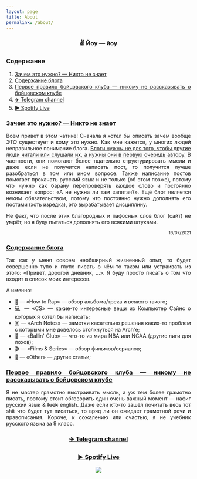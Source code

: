 ```yaml
---
layout: page
title: About
permalink: /about/
---
```


<div align="justify">
<h3 align="center">✌️ Йоу — йоу</h3>

<h3><a id="content_">Содержание</a></h3>
<ol>
    <li><a href="#why">Зачем это нужно? — Никто не знает</a></li>
    <li><a href="#content">Содержание блога</a></li>
    <li><a href="#rules">Первое правило бойцовского клуба — никому не рассказывать о бойцовском клубе</a></li>
    <li><a href="#telegram">✈️ Telegram channel</a></li>
    <li><a href="#spotify">▶️ Spotify Live</a></li>
</ol>


<h3><a id="why" href="#content_">Зачем это нужно? — Никто не знает</a></h3>
<p>
Всем привет в этом чатике! Сначала я хотел бы описать зачем вообще <i>ЭТО</i> существует и кому это нужно. Как мне кажется, у многих людей неправильное понимание блога. <u>Блоги нужны не для того, чтобы другие люди читали или слушали их, а нужны они в первую очередь автору.</u> В частности, они помогают более тщательно структурировать мысли и даже если не получится написать пост, то получится лучше разобраться в том или ином вопросе. Также написание постов помогает прокачать русский язык и не только (об этом позже), потому что нужно как барану перепроверять каждое слово и постоянно возникает вопрос: «‎А не нужна ли там запятая?»‎. Ещё блог является неким обязательством, потому что постоянно нужно дополнять его постами (хоть изредка), это вырабатывает дисциплину.
</p>
<p>Не факт, что после этих благородных и пафосных слов блог (сайт) не умрёт, но я буду пытаться дополнять его всякими штуками.</p>

<p align="right">
    <sub>16/07/2021</sub>
</p>


<h3><a id="content" href="#content_">Содержание блога</a></h3>
<p>Так как у меня совсем необширный жизненный опыт, то будет совершенно тупо и глупо писать о чём-то таком или устраивать из этого: «Привет, дорогой дневник, ...». Я буду просто писать о том что входит в список моих интересов.</p>
<p>А именно:</p>
<ul>
    <li>🎤 — «How to Rap» — обзор альбома/трека и всякого такого;</li>
    <li>💻 — «CS» — какие-то интересные вещи из Компьютер Сайнс о которых я хотел бы написать;</li>
    <li>🇦 — «Arch Notes» —  заметки касательно решения каких-то проблем с которыми мне довелось столкнуться на Arch'е;</li>
    <li>🏀 — «Ballin' Club» — что-то из мира NBA или NCAA (другие лиги для лохов);</li>
    <li>🎬 — «Films & Series» — обзор фильмов/сериалов;</li>
    <li>🧠 — «Other» — другие статьи;</li>
</ul>


<h3><a id="rules" href="#content_">Первое правило бойцовского клуба — никому не рассказывать о бойцовском клубе</a></h3>
Я не мастер грамотно выстраивать мысль, а уж тем более грамотно писать, поэтому стоит обговорить один очень важный момент — <strike>нафиг</strike> русский язык & <strike>fuck</strike> english. Даже если кто-то зашёл почитать весь тот <strike>shit</strike> что будет тут писаться, то вряд ли он ожидает грамотной речи и правописания. Короче, к сожалению или счастью, я не учебник русского языка за 9 класс.


<h3 align="center"><a id="telegram" href="#content_">✈️ Telegram channel</a></h3>
<p><script async src="https://telegram.org/js/telegram-widget.js?15" data-telegram-post="valleyinkentucky/9" data-width="100%"></script></p>


<h3 align="center"><a id="spotify" href="#content_">▶️ Spotify Live</a></h3>
<p align="center">
<a href="https://spotify-github-profile.vercel.app/api/view?uid=216ndgqqr2hlj3be4gf3rjzoa&redirect=true"><img src="https://spotify-github-profile.vercel.app/api/view?uid=216ndgqqr2hlj3be4gf3rjzoa&cover_image=true&theme=natemoo-re"></a>
</p>
<div>